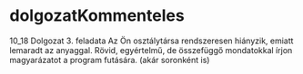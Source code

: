# dolgozatKommenteles
10_18 Dolgozat 3. feladata
Az Ön osztálytársa rendszeresen hiányzik, emiatt lemaradt az anyaggal.
Rövid, egyértelmű, de összefüggő mondatokkal írjon magyarázatot a program futására.
(akár soronként is)
